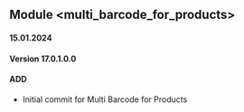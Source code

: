 ## Module <multi_barcode_for_products>
#### 15.01.2024
#### Version 17.0.1.0.0
#### ADD
- Initial commit for Multi Barcode for Products
